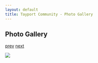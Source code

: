 ```yaml
---
layout: default
title: Tayport Community - Photo Gallery
---
```

## Photo Gallery

[prev](http://tayport.org.uk/photo/86) [next](http://tayport.org.uk/photo/88)

![ ](http://tayport.org.uk/media/087.jpg " ")


